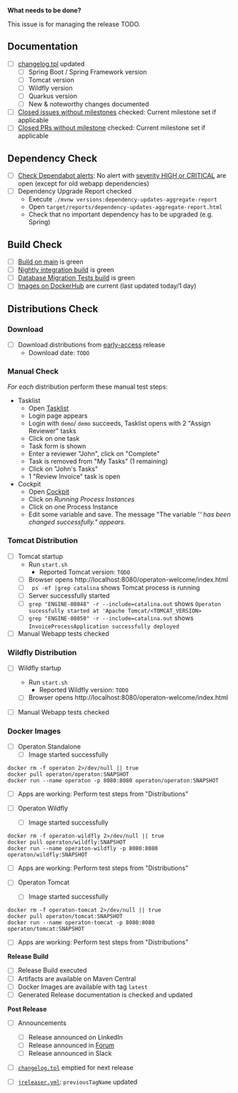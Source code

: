 **What needs to be done?**

This issue is for managing the release TODO.

## Documentation

- [ ] [changelog.tpl](https://github.com/operaton/operaton/blob/main/.github/jreleaser/changelog.tpl) updated
    - [ ] Spring Boot / Spring Framework version
    - [ ] Tomcat version
    - [ ] Wildfly version
    - [ ] Quarkus version
    - [ ] New & noteworthy changes documented
- [ ] [Closed issues without milestones](https://github.com/operaton/operaton/issues?q=is%3Aissue%20state%3Aclosed%20no%3Amilestone) checked: Current milestone set if applicable
- [ ] [Closed PRs without milestone](https://github.com/operaton/operaton/pulls?q=is%3Apr+is%3Aclosed+no%3Amilestone) checked: Current milestone set if applicable

## Dependency Check

- [ ] [Check Dependabot alerts](https://github.com/operaton/operaton/security/dependabot): No alert with [severity HIGH or CRITICAL](https://github.com/operaton/operaton/security/dependabot?q=is%3Aopen+severity%3Ahigh%2Ccritical) are open (except for old webapp dependencies)
- [ ] Dependency Upgrade Report checked
    - Execute
      ```./mvnw versions:dependency-updates-aggregate-report```
    - Open `target/reports/dependency-updates-aggregate-report.html`
    - Check that no important dependency has to be upgraded (e.g. Spring)

## Build Check

- [ ] [Build on main](https://github.com/operaton/operaton/actions/workflows/build.yml?query=branch%3Amain) is green
- [ ] [Nightly integration build](https://github.com/operaton/operaton/actions/workflows/integration-build.yml?query=branch%3Amain) is green
- [ ] [Database Migration Tests build](https://github.com/operaton/operaton/actions/workflows/migration-test.yml?query=branch%3Amain) is green
- [ ] [Images on DockerHub](https://hub.docker.com/search?q=operaton) are current (last updated today/1 day)

## Distributions Check

### Download
- [ ] Download distributions from [early-access](https://github.com/operaton/operaton/releases/tag/early-access) release
    - Download date: `TODO`

### Manual Check

_For each_ distribution perform these manual test steps:

- Tasklist
    - Open [Tasklist](http://localhost:8080/operaton/app/tasklist)
    - Login page appears
    - Login with `demo`/ `demo` succeeds, Tasklist opens with 2 "Assign Reviewer" tasks
    - Click on one task
    - Task form is shown
    - Enter a reviewer "John", click on "Complete"
    - Task is removed from "My Tasks" (1 remaining)
    - Click on "John's Tasks"
    - 1 "Review Invoice" task is open
- Cockpit
    - Open [Cockpit](http://localhost:8080/operaton/app/cockpit)
    - Click on _Running Process Instances_
    - Click on one Process Instance
    - Edit some variable and save. The message "The variable '<VAR>' has been changed successfully." appears.

### Tomcat Distribution

- [ ] Tomcat startup
    - Run `start.sh`
        - Reported Tomcat version: `TODO`
    - [ ] Browser opens http://localhost:8080/operaton-welcome/index.html
    - [ ] ` ps -ef |grep catalina` shows Tomcat process is running
    - [ ] Server successfully started
    - [ ] `grep "ENGINE-08048" -r --include=catalina.out` shows `Operaton sucessfully started at 'Apache Tomcat/<TOMCAT_VERSION>`
    - [ ] `grep "ENGINE-08050" -r --include=catalina.out` shows `InvoiceProcessApplication successfully deployed`
- [ ] Manual Webapp tests checked

### Wildfly Distribution
- [ ] Wildfly startup
    - Run `start.sh`
        - Reported Wildfly version: `TODO`
    - [ ] Browser opens http://localhost:8080/operaton-welcome/index.html
- [ ] Manual Webapp tests checked


### Docker Images

- [ ] Operaton Standalone
    - [ ] Image started successfully
```
docker rm -f operaton 2>/dev/null || true
docker pull operaton/operaton:SNAPSHOT
docker run --name operaton -p 8080:8080 operaton/operaton:SNAPSHOT
```
- [ ] Apps are working: Perform test steps from "Distributions"

- [ ] Operaton Wildfly
    - [ ] Image started successfully
```
docker rm -f operaton-wildfly 2>/dev/null || true                                   
docker pull operaton/wildfly:SNAPSHOT
docker run --name operaton-wildfly -p 8080:8080 operaton/wildfly:SNAPSHOT
```
- [ ] Apps are working: Perform test steps from "Distributions"

- [ ] Operaton Tomcat
    - [ ] Image started successfully
```
docker rm -f operaton-tomcat 2>/dev/null || true                                   
docker pull operaton/tomcat:SNAPSHOT
docker run --name operaton-tomcat -p 8080:8080 operaton/tomcat:SNAPSHOT
```
- [ ] Apps are working: Perform test steps from "Distributions"

**Release Build**

- [ ] Release Build executed
- [ ] Artifacts are available on Maven Central
- [ ] Docker Images are available with tag `latest`
- [ ] Generated Release documentation is checked and updated

**Post Release**
- [ ] Announcements
    - [ ] Release announced on LinkedIn
    - [ ] Release announced in [Forum](https://forum.operaton.org/c/announcements/4)
    - [ ] Release announced in Slack
- [ ] [`changelog.tpl`](https://github.com/operaton/operaton/blob/main/.github/jreleaser/changelog.tpl) emptied for next release
- [ ] [`jreleaser.yml`](https://github.com/operaton/operaton/blob/main/jreleaser.yml): `previousTagName` updated
 
